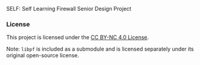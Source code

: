 SELF: Self Learning Firewall
Senior Design Project

### License

This project is licensed under the [CC BY-NC 4.0 License](https://creativecommons.org/licenses/by-nc/4.0/).

Note: `libpf` is included as a submodule and is licensed separately under its original open-source license.
